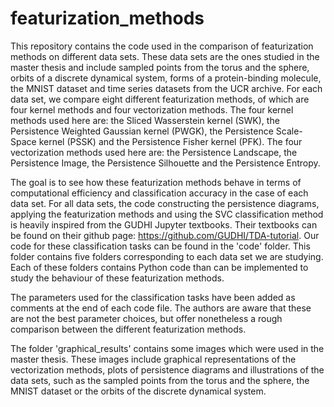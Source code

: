 # featurization_methods

This repository contains the code used in the comparison of featurization methods on different data sets.
These data sets are the ones studied in the master thesis and include sampled points from the torus and the sphere, orbits of a discrete dynamical system, forms of a protein-binding molecule, the MNIST dataset and time series datasets from the UCR archive.
For each data set, we compare eight different featurization methods, of which are four kernel methods and four vectorization methods.
The four kernel methods used here are: the Sliced Wasserstein kernel (SWK), the Persistence Weighted Gaussian kernel (PWGK), the Persistence Scale-Space kernel (PSSK) and the Persistence Fisher kernel (PFK).
The four vectorization methods used here are: the Persistence Landscape, the Persistence Image, the Persistence Silhouette and the Persistence Entropy.

The goal is to see how these featurization methods behave in terms of computational efficiency and classification accuracy in the case of each data set.
For all data sets, the code constructing the persistence diagrams, applying the featurization methods and using the SVC classification method is heavily inspired from the GUDHI Jupyter textbooks.
Their textbooks can be found on their github page: https://github.com/GUDHI/TDA-tutorial.
Our code for these classification tasks can be found in the 'code' folder.
This folder contains five folders corresponding to each data set we are studying.
Each of these folders contains Python code than can be implemented to study the behaviour of these featurization methods.

The parameters used for the classification tasks have been added as comments at the end of each code file.
The authors are aware that these are not the best parameter choices, but offer nonetheless a rough comparison between the different featurization methods.

The folder 'graphical_results' contains some images which were used in the master thesis.
These images include graphical representations of the vectorization methods, plots of persistence diagrams and illustrations of the data sets, such as the sampled points from the torus and the sphere, the MNIST dataset or the orbits of the discrete dynamical system.
